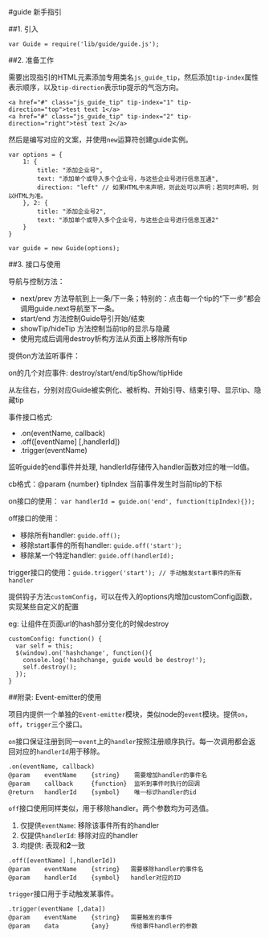 #guide 新手指引

##1. 引入
```
var Guide = require('lib/guide/guide.js');
```

##2. 准备工作

需要出现指引的HTML元素添加专用类名`js_guide_tip`，然后添加`tip-index`属性表示顺序，以及`tip-direction`表示tip提示的气泡方向。

```
<a href="#" class="js_guide_tip" tip-index="1" tip-direction="top">test text 1</a>
<a href="#" class="js_guide_tip" tip-index="2" tip-direction="right">test text 2</a>
```

然后是编写对应的文案，并使用`new`运算符创建guide实例。
```
var options = {
    1: {
        title: "添加企业号",
        text: "添加单个或导入多个企业号，与这些企业号进行信息互通",
        direction: "left" // 如果HTML中未声明，则此处可以声明；若同时声明，则以HTML为准。
    }, 2: {
        title: "添加企业号2",
        text: "添加单个或导入多个企业号，与这些企业号进行信息互通2"
    }
}

var guide = new Guide(options);
```

##3. 接口与使用

导航与控制方法：

* next/prev 方法导航到上一条/下一条；特别的：点击每一个tip的“下一步”都会调用guide.next导航至下一条。
* start/end 方法控制Guide导引开始/结束
* showTip/hideTip 方法控制当前tip的显示与隐藏
* 使用完成后调用destroy析构方法从页面上移除所有tip

提供on方法监听事件：

on的几个对应事件: destroy/start/end/tipShow/tipHide

从左往右，分别对应Guide被实例化、被析构、开始引导、结束引导、显示tip、隐藏tip

事件接口格式:
* .on(eventName, callback)
* .off([eventName] [,handlerId])
* .trigger(eventName)

监听guide的end事件并处理, handlerId存储传入handler函数对应的唯一Id值。

cb格式：@param {number} tipIndex 当前事件发生时当前tip的下标

on接口的使用： `var handlerId = guide.on('end', function(tipIndex){});`

off接口的使用：

* 移除所有handler: `guide.off();`
* 移除start事件的所有handler: `guide.off('start');`
* 移除某一个特定handler: `guide.off(handlerId);`

trigger接口的使用：`guide.trigger('start'); // 手动触发start事件的所有handler`

提供钩子方法`customConfig`，可以在传入的options内增加customConfig函数，实现某些自定义的配置

eg: 让组件在页面url的hash部分变化的时候destroy

```
customConfig: function() {
  var self = this;
  $(window).on('hashchange', function(){
    console.log('hashchange, guide would be destroy!');
    self.destroy();
  });
}
```

##附录: Event-emitter的使用

项目内提供一个单独的`Event-emitter`模块，类似node的`event`模块。提供`on`，`off`，`trigger`三个接口。

`on`接口保证注册到同一`event`上的`handler`按照注册顺序执行。每一次调用都会返回对应的`handlerId`用于移除。

```
.on(eventName, callback)
@param    eventName    {string}    需要增加handler的事件名
@param    callback     {function}  监听到事件时执行的回调
@return   handlerId    {symbol}    唯一标识handler的id
```

`off`接口使用同样类似，用于移除handler。两个参数均为可选值。

1. 仅提供`eventName`: 移除该事件所有的handler
2. 仅提供`handlerId`: 移除对应的handler
3. 均提供: 表现和**2**一致

```
.off([eventName] [,handlerId])
@param    eventName    {string}   需要移除handler的事件名
@param    handlerId    {symbol}   handler对应的ID
```

`trigger`接口用于手动触发某事件。

```
.trigger(eventName [,data])
@param    eventName    {string}   需要触发的事件
@param    data         {any}      传给事件handler的参数
```